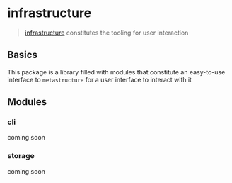 # infrastructure
> [infrastructure](https://github.com/MultifokalHirn/superstructure/blob/dev/superstructure/infrastructure) constitutes the tooling for user interaction

## Basics
This package is a library filled with modules that constitute an easy-to-use interface to `metastructure` for a user interface to interact with it

## Modules

### cli

coming soon


### storage

coming soon
